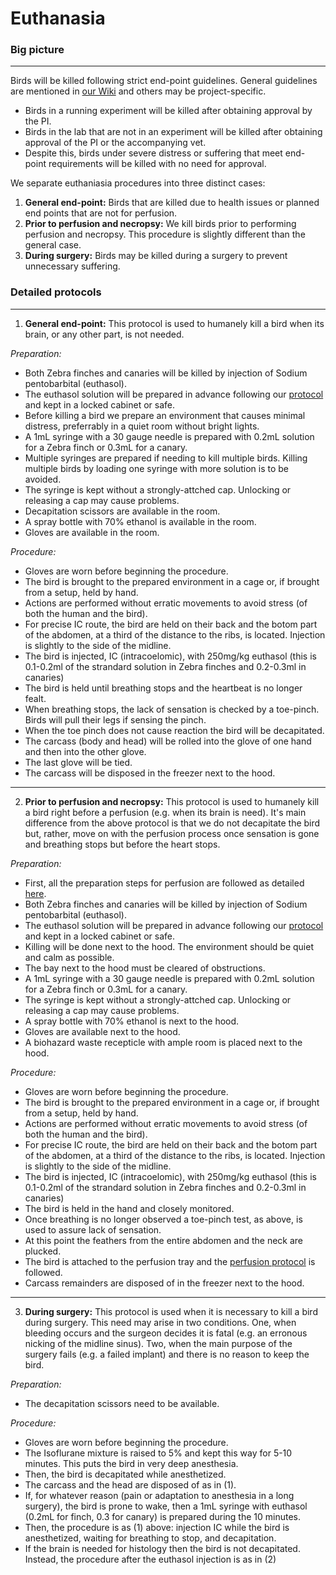 # Euthanasia

### Big picture
---
Birds will be killed following strict end-point guidelines. General guidelines are mentioned in [our Wiki](https://github.com/NeuralSyntaxLab/lab-handbook/wiki/Lab-Operations-and-Procedures#euthanasia) and others may be project-specific. 

* Birds in a running experiment will be killed after obtaining approval by the PI. 
* Birds in the lab that are not in an experiment will be killed after obtaining approval of the PI or the accompanying vet. 
* Despite this, birds under severe distress or suffering that meet end-point requirements will be killed with no need for approval. 

We separate euthaniasia procedures into three distinct cases:

1. **General end-point:** Birds that are killed due to health issues or planned end points that are not for perfusion.
2. **Prior to perfusion and necropsy:** We kill birds prior to performing perfusion and necropsy. This procedure is slightly different than the general case.
3. **During surgery:** Birds may be killed during a surgery to prevent unnecessary suffering.

### Detailed protocols
---
1. **General end-point:**
This protocol is used to humanely kill a bird when its brain, or any other part, is not needed.

*Preparation:*
* Both Zebra finches and canaries will be killed by injection of Sodium pentobarbital (euthasol).
* The euthasol solution will be prepared in advance following our [protocol](https://github.com/NeuralSyntaxLab/lab-handbook/blob/main/Chemichals%2C%20Solutions%2C%20Dlutions/GeneralLabDilutionsSolutions.md) and kept in a locked cabinet or safe.
* Before killing a bird we prepare an environment that causes minimal distress, preferrably in a quiet room without bright lights.
* A 1mL syringe with a 30 gauge needle is prepared with 0.2mL solution for a Zebra finch or 0.3mL for a canary.
* Multiple syringes are prepared if needing to kill multiple birds. Killing multiple birds by loading one syringe with more solution is to be avoided. 
* The syringe is kept without a strongly-attched cap. Unlocking or releasing a cap may cause problems. 
* Decapitation scissors are available in the room.
* A spray bottle with 70% ethanol is available in the room.
* Gloves are available in the room.

*Procedure:*
* Gloves are worn before beginning the procedure.
* The bird is brought to the prepared environment in a cage or, if brought from a setup, held by hand.
* Actions are performed without erratic movements to avoid stress (of both the human and the bird).
* For precise IC route, the bird are held on their back and the botom part of the abdomen, at a third of the distance to the ribs, is located. Injection is slightly to the side of the midline.
* The bird is injected, IC (intracoelomic), with 250mg/kg euthasol (this is 0.1-0.2ml of the strandard solution in Zebra finches and 0.2-0.3ml in canaries)
* The bird is held until breathing stops and the heartbeat is no longer fealt.
* When breathing stops, the lack of sensation is checked by a toe-pinch. Birds will pull their legs if sensing the pinch.
* When the toe pinch does not cause reaction the bird will be decapitated.
* The carcass (body and head) will be rolled into the glove of one hand and then into the other glove.
* The last glove will be tied.
* The carcass will be disposed in the freezer next to the hood.
---
2. **Prior to perfusion and necropsy:**
This protocol is used to humanely kill a bird right before a perfusion (e.g. when its brain is need). It's main difference from the above protocol is that we do not decapitate the bird but, rather, move on with the perfusion process once sensation is gone and breathing stops but before the heart stops.

*Preparation:*
* First, all the preparation steps for perfusion are followed as detailed [here](https://github.com/NeuralSyntaxLab/lab-handbook/blob/main/Histology%20and%20Immunohistochemistry/perfusion_and_brain_extraction.md). 
* Both Zebra finches and canaries will be killed by injection of Sodium pentobarbital (euthasol).
* The euthasol solution will be prepared in advance following our [protocol](https://github.com/NeuralSyntaxLab/lab-handbook/blob/main/Chemichals%2C%20Solutions%2C%20Dlutions/GeneralLabDilutionsSolutions.md) and kept in a locked cabinet or safe.
* Killing will be done next to the hood. The environment should be quiet and calm as possible.
* The bay next to the hood must be cleared of obstructions.
* A 1mL syringe with a 30 gauge needle is prepared with 0.2mL solution for a Zebra finch or 0.3mL for a canary.
* The syringe is kept without a strongly-attched cap. Unlocking or releasing a cap may cause problems. 
* A spray bottle with 70% ethanol is next to the hood.
* Gloves are available next to the hood.
* A biohazard waste recepticle with ample room is placed next to the hood.

*Procedure:*
* Gloves are worn before beginning the procedure.
* The bird is brought to the prepared environment in a cage or, if brought from a setup, held by hand.
* Actions are performed without erratic movements to avoid stress (of both the human and the bird).
* For precise IC route, the bird are held on their back and the botom part of the abdomen, at a third of the distance to the ribs, is located. Injection is slightly to the side of the midline.
* The bird is injected, IC (intracoelomic), with 250mg/kg euthasol (this is 0.1-0.2ml of the strandard solution in Zebra finches and 0.2-0.3ml in canaries)
* The bird is held in the hand and closely monitored.
* Once breathing is no longer observed a toe-pinch test, as above, is used to assure lack of sensation.
* At this point the feathers from the entire abdomen and the neck are plucked.
* The bird is attached to the perfusion tray and the [perfusion protocol](https://github.com/NeuralSyntaxLab/lab-handbook/blob/main/Histology%20and%20Immunohistochemistry/perfusion_and_brain_extraction.md) is followed.
* Carcass remainders are disposed of in the freezer next to the hood.
---
3. **During surgery:**
This protocol is used when it is necessary to kill a bird during surgery. This need may arise in two conditions. One, when bleeding occurs and the surgeon decides it is fatal (e.g. an erronous nicking of the midline sinus). Two, when the main purpose of the surgery fails (e.g. a failed implant) and there is no reason to keep the bird.

 *Preparation:*
 * The decapitation scissors need to be available.

 *Procedure:*
 * Gloves are worn before beginning the procedure.
 * The Isoflurane mixture is raised to 5% and kept this way for 5-10 minutes. This puts the bird in very deep anesthesia.
 * Then, the bird is decapitated while anesthetized.
 * The carcass and the head are disposed of as in (1).
 * If, for whatever reason (pain or adaptation to anesthesia in a long surgery), the bird is prone to wake, then a 1mL syringe with euthasol (0.2mL for finch, 0.3 for canary) is prepared during the 10 minutes. 
 * Then, the procedure is as (1) above: injection IC while the bird is anesthetized, waiting for breathing to stop, and decapitation.
 * If the brain is needed for histology then the bird is not decapitated. Instead, the procedure after the euthasol injection is as in (2)  





